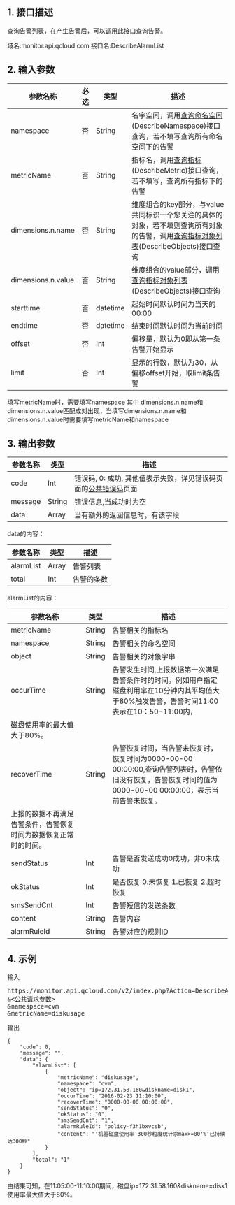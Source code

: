 ## 1. 接口描述

查询告警列表，在产生告警后，可以调用此接口查询告警。

域名:monitor.api.qcloud.com
接口名:DescribeAlarmList



## 2. 输入参数
| 参数名称 | 必选  | 类型 | 描述 |
|---------|---------|---------|---------|
| namespace | 否 | String | 名字空间，调用<a href="/doc/api/255/查询命名空间" title="查询命名空间">查询命名空间</a>(DescribeNamespace)接口查询，若不填写查询所有命名空间下的告警|
| metricName | 否 | String | 指标名，调用<a href="/doc/api/255/查询指标" title="查询指标">查询指标</a>(DescribeMetric)接口查询，若不填写，查询所有指标下的告警|
| dimensions.n.name | 否 | String | 维度组合的key部分，与value共同标识一个您关注的具体的对象，若不填则查询所有对象的告警，调用<a href="/doc/api/255/查询指标对象列表" title="查询指标对象列表">查询指标对象列表</a>(DescribeObjects)接口查询|
| dimensions.n.value | 否 | String | 维度组合的value部分，调用<a href="/doc/api/255/查询指标对象列表" title="查询指标对象列表">查询指标对象列表</a>(DescribeObjects)接口查询|
| starttime | 否 | datetime | 起始时间默认时间为当天的00:00|
| endtime | 否 | datetime | 结束时间默认时间为当前时间|
| offset | 否 | Int | 偏移量，默认为0即从第一条告警开始显示|
| limit | 否 | Int	 | 显示的行数，默认为30，从偏移offset开始，取limit条告警 |

填写metricName时，需要填写namespace
其中 dimensions.n.name和dimensions.n.value匹配成对出现，当填写dimensions.n.name和dimensions.n.value时需要填写metricName和namespace



## 3. 输出参数
| 参数名称 | 类型 | 描述 |
|---------|---------|---------|
| code | Int | 错误码, 0: 成功, 其他值表示失败，详见错误码页面的<a href="/doc/api/255/错误码" title="错误码">公共错误码</a>页面|
| message | String | 错误信息,当成功时为空|
| data | Array | 当有额外的返回信息时，有该字段 |


data的内容：

| 参数名称 | 类型 | 描述 |
|---------|---------|---------|
| alarmList | Array | 告警列表|
| total | Int |告警的条数|

alarmList的内容：

| 参数名称 | 类型 | 描述 |
|---------|---------|---------|
|metricName|	String|	告警相关的指标名|
|namespace|	String	|告警相关的命名空间|
|object|	String	|告警相关的对象字串|
|occurTime| String	|告警发生时间,上报数据第一次满足告警条件时的时间。例如用户指定磁盘利用率在10分钟内其平均值大于80%触发告警，告警时间11:00表示在10：50-11:00内，
磁盘使用率的最大值大于80%。|
|recoverTime| String |告警恢复时间，当告警未恢复时，恢复时间为0000-00-00 00:00:00,查询告警列表时，告警依旧没有恢复，告警恢复时间的值为0000-00-00 00:00:00，表示当前告警未恢复。
上报的数据不再满足告警条件，告警恢复时间为数据恢复正常时的时间。|
|sendStatus|	Int	|告警是否发送成功0成功，非0未成功|
|okStatus|	Int |	是否恢复 0.未恢复 1.已恢复 2.超时恢复|
|smsSendCnt|	Int |	告警短信的发送条数|
|content|	String	|告警内容|
|alarmRuleId	|String	|告警对应的规则ID|





## 4. 示例
输入
<pre>
https://monitor.api.qcloud.com/v2/index.php?Action=DescribeAlarmList
&<<a href="http://tce.fsphere.cn/doc/api/229/6976">公共请求参数</a>>
&namespace=cvm
&metricName=diskusage
</pre>
输出
```
{
    "code": 0,
    "message": "",
    "data": {
        "alarmList": [
            {
                "metricName": "diskusage",
                "namespace": "cvm",
                "object": "ip=172.31.58.160&diskname=disk1",
                "occurTime": "2016-02-23 11:10:00",
                "recoverTime": "0000-00-00 00:00:00",
                "sendStatus": "0",
                "okStatus": "0",
                "smsSendCnt": "1",
				"alarmRuleId": "policy-f3h1bxvcsb",
				"content": "'机器磁盘使用率'300秒粒度统计求max>=80'%'已持续达300秒"
            }
        ],
        "total": "1"
    }
}
```
由结果可知，在11:05:00-11:10:00期间，磁盘ip=172.31.58.160&diskname=disk1使用率最大值大于80%。

